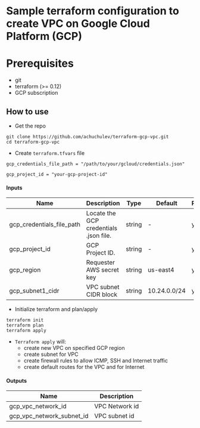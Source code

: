 # Sample terraform configuration to create VPC on Google Cloud Platform (GCP)

# Prerequisites

- git
- terraform (>= 0.12)
- GCP subscription

## How to use

- Get the repo

```
git clone https://github.com/achuchulev/terraform-gcp-vpc.git
cd terraform-gcp-vpc
```

- Create `terraform.tfvars` file

```
gcp_credentials_file_path = "/path/to/your/gcloud/credentials.json"

gcp_project_id = "your-gcp-project-id"
```

#### Inputs

| Name  |	Description |	Type |  Default |	Required
| ----- | ----------- | ---- |  ------- | --------
| gcp_credentials_file_path | Locate the GCP credentials .json file. | string  | - | yes
| gcp_project_id | GCP Project ID. | string  | - | yes
| gcp_region | Requester AWS secret key | string  | us-east4 | yes
| gcp_subnet1_cidr | VPC subnet CIDR block | string  | 10.24.0.0/24 | yes

- Initialize terraform and plan/apply

```
terraform init
terraform plan
terraform apply
```

- `Terraform apply` will:
  - create new VPC on specified GCP region
  - create subnet for VPC
  - create firewall rules to allow ICMP, SSH and Internet traffic 
  - create default routes for the VPC and for Internet
 
#### Outputs

| Name  |	Description 
| ----- | ----------- 
| gcp_vpc_network_id | VPC Network id
| gcp_vpc_network_subnet_id  | VPC subnet id

